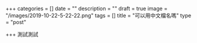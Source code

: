 +++
categories = []
date = ""
description = ""
draft = true
image = "/images/2019-10-22-5-22-22.png"
tags = []
title = "可以用中文檔名嗎"
type = "post"

+++
測試測試